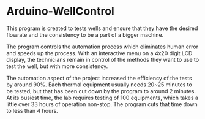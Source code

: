 # Arduino-WellControl

This program is created to tests wells and ensure that they have the desired flowrate and the consistency to be a part of a bigger machine.

The program controls the automation process which eliminates human error and speeds up the process. With an interactive menu on a 4x20 digit LCD display, the technicians remain in control of the methods they want to use to test the well, but with more consistency.

The automation aspect of the project increased the efficiency of the tests by around 90%. Each thermal equipment usually needs 20~25 minutes to be tested, but that has been cut down by the program to around 2 minutes. At its busiest time, the lab requires testing of 100 equipments, which takes a little over 33 hours of operation non-stop. The program cuts that time down to less than 4 hours.
